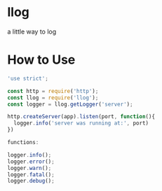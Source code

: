 llog
======
a little way to log

How to Use
===========

```javascript
'use strict';

const http = require('http');
const llog = require('llog');
const logger = llog.getLogger('server');

http.createServer(app).listen(port, function(){
  logger.info('server was running at:', port)
})
```

```javascript
functions:  

logger.info();  
logger.error();  
logger.warn();  
logger.fatal();  
logger.debug();  
```
